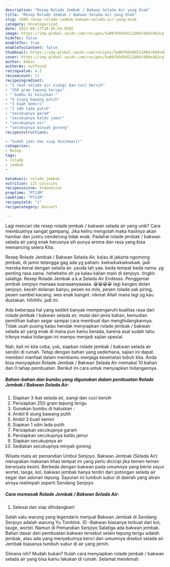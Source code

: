 ```yaml
---
description: "Resep Rolade Jembak / Bakwan Selada Air yang Enak"
title: "Resep Rolade Jembak / Bakwan Selada Air yang Enak"
slug: 1606-resep-rolade-jembak-bakwan-selada-air-yang-enak
category: Uncategorized
date: 2022-09-17T10:45:54.929Z
image: https://img-global.cpcdn.com/recipes/5a0bf6949d212d04/680x482cq70/rolade-jembak-bakwan-selada-air-foto-resep-utama.jpg
hideToc: false
enableToc: true
enableTocContent: false
thumbnail: https://img-global.cpcdn.com/recipes/5a0bf6949d212d04/680x482cq70/rolade-jembak-bakwan-selada-air-foto-resep-utama.jpg
cover: https://img-global.cpcdn.com/recipes/5a0bf6949d212d04/680x482cq70/rolade-jembak-bakwan-selada-air-foto-resep-utama.jpg
author: Admin
authorAv: notfound
ratingvalue: 4.2
reviewcount: 11
recipeingredient:
- "3 ikat selada air siangi dan cuci bersih"
- "250 gram tepung terigu"
- " bumbu di haluskan "
- "6 siung bawang putih"
- "3 buah kemiri"
- "1 sdm lada putih"
- "secukupnya garam"
- "secukupnya kaldu jamur"
- "secukupnya air"
- "secukupnya minyak goreng"
recipeinstructions:

- "Sudah jadi dan siap dinikmati!"
categories:
- Resep
tags:
- rolade
- jembak
- 

katakunci: rolade jembak  
nutrition: 121 calories
recipecuisine: Indonesian
preptime: "PT13M"
cooktime: "PT31M"
recipeyield: "1"
recipecategory: Dessert

---
```





Lagi mencari ide resep rolade jembak / bakwan selada air yang unik? Cara membuatnya sangat gampang. Jika keliru mengolah maka hasilnya akan hambar dan justru cenderung tidak enak. Padahal rolade jembak / bakwan selada air yang enak harusnya sih punya aroma dan rasa yang bisa memancing selera Kita.





Resep Rolade Jembak / Bakwan Selada Air. kalau di jakarta ngomong jembak, di jamin tetangga gag ada yg paham. kwkwkwkwkwkwk. jadi mereka kenal dengan selada air. yauda lah yaa. beda tempat beda nama. yg penting rasa sama. hehehehe oh ya kalau kalian main di senjoyo. tingkir. salatiga. Resep Rolade Jembak a.k.a Selada Air Endesss. Penggemar jembak senjoyo manaaa suaraaanyaaaaa. 😀😀😀😀 lagi kangen dolan senjoyo. keceh dolanan banyu, pesen es milo, pesen rolade sak piring, pesen sambel kacang. wes enak banget. nikmat Allah mana lagi yg kau dustakan. hihihihi. jadi ini.

Ada beberapa hal yang sedikit banyak mempengaruhi kualitas rasa dari rolade jembak / bakwan selada air, mulai dari jenis bahan, kemudian pemilihan bahan segar sampai cara membuat dan menghidangkannya. Tidak usah pusing kalau hendak menyiapkan rolade jembak / bakwan selada air yang enak di mana pun kamu berada, karena asal sudah tahu triknya maka hidangan ini mampu menjadi sajian spesial.






Nah, kali ini kita coba, yuk, siapkan rolade jembak / bakwan selada air sendiri di rumah. Tetap dengan bahan yang sederhana, sajian ini dapat memberi manfaat dalam membantu menjaga kesehatan tubuh kita. Anda bisa menyiapkan Rolade Jembak / Bakwan Selada Air memakai 10 bahan dan 0 tahap pembuatan. Berikut ini cara untuk menyiapkan hidangannya.

<!--inarticleads1-->

##### Bahan-bahan dan bumbu yang digunakan dalam pembuatan Rolade Jembak / Bakwan Selada Air:

1. Siapkan 3 ikat selada air, siangi dan cuci bersih
1. Persiapkan 250 gram tepung terigu
1. Gunakan  bumbu di haluskan :
1. Ambil 6 siung bawang putih
1. Ambil 3 buah kemiri
1. Siapkan 1 sdm lada putih
1. Persiapkan secukupnya garam
1. Persiapkan secukupnya kaldu jamur
1. Siapkan secukupnya air
1. Sediakan secukupnya minyak goreng


Wisata mata air pemandian Umbul Senjoyo. Bakwan Jembak (Selada Air) merupakan makanan khas tempat ini yang perlu dicicipi jika temen-temen berwisata kesini. Berbeda dengan bakwan pada umumnya yang berisi sayur wortel, taoge, kol, bakwan jembak hanya terdiri dari potongan selada air segar dan adonan tepung. Sayuran ini tumbuh subur di daerah yang aliran airnya melimpah seperti Sendang Senjoyo. 

<!--inarticleads2-->

##### Cara memasak Rolade Jembak / Bakwan Selada Air:


1. Selesai dan siap dihidangkan!

Salah satu warung yang legendaris menjual Bakwan Jembak di Sendang Senjoyo adalah warung Yu Tomblok. ID -Bakwan biasanya terbuat dari kol, tauge, wortel. Namun di Pemandian Senjoyo Salatiga ada bakwan jembak. Bahan dasar dari pembuatan bakwan tersebut selain tepung terigu adalah jembak, atau ada yang menyebutnya kenci dan umumnya disebut selada air. Jembak biasanya tumbuh subur di air yang jernih. 

Gimana nih? Mudah bukan? Itulah cara menyiapkan rolade jembak / bakwan selada air yang bisa kamu lakukan di rumah. Selamat menikmati
